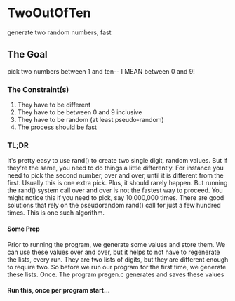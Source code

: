 # TwoOutOfTen
generate two random numbers, fast

## The Goal
pick two numbers between 1 and ten-- I MEAN between 0 and 9!

### The Constraint(s)
1. They have to be different
2. They have to be between 0 and 9 inclusive
3. They have to be random (at least pseudo-random)
4. The process should be fast

### TL;DR
It's pretty easy to use rand() to create two single digit, random values.  But if they're the same, you need to do things a little differently.  For instance you need to pick the second number, over and over, until it is different from the first.  Usually this is one extra pick.  Plus, it should rarely happen.  But running the rand() system call over and over is not the fastest way to proceed.  You might notice this if you need to pick, say 10,000,000 times.  There are good solutions that rely on the pseudorandom rand() call for just a few hundred times.  This is one such algorithm.

#### Some Prep
Prior to running the program, we generate some values and store them. We can use these values over and over, but it helps to not have to regenerate the lists, every run.  They are two lists of digits, but they are different enough to require two.  So before we run our program for the first time, we generate these lists.  Once.  The program pregen.c generates and saves these values

#### Run this, once per program start...
